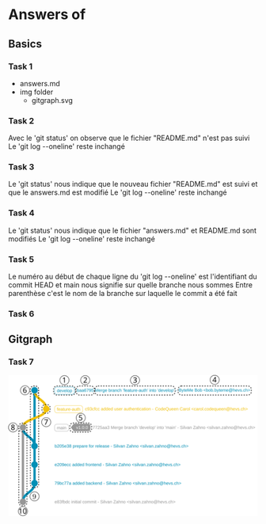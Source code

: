 # Answers of <students-firstname> <students-lastname> <github-username>

## Basics
### Task 1
- answers.md
- img folder
    - gitgraph.svg

### Task 2
Avec le 'git status' on observe que le fichier "README.md" n'est pas suivi
Le 'git log --oneline' reste inchangé

### Task 3
Le 'git status' nous indique que le nouveau fichier "README.md" est suivi et que le answers.md est modifié
Le 'git log --oneline' reste inchangé

### Task 4
Le 'git status' nous indique que le fichier "answers.md" et README.md sont modifiés
Le 'git log --oneline' reste inchangé

### Task 5
Le numéro au début de chaque ligne du 'git log --oneline' est l'identifiant du commit
HEAD et main nous signifie sur quelle branche nous sommes
Entre parenthèse c'est le nom de la branche sur laquelle le commit a été fait

### Task 6

## Gitgraph

### Task 7

![Gitgraph](img/gitgraph.svg)